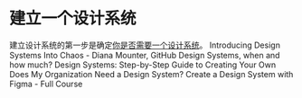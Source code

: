 # 建立一个设计系统

建立设计系统的第一步是确定[你是否需要一个设计系统](https://sparkbox.com/foundry/when_not_to_use_a_design_system)。
<BadgeLink colorScheme='blue' badgeText='Watch' href='https://www.youtube.com/watch?v=FZSi1bK-BRM'>Introducing Design Systems Into Chaos - Diana Mounter, GitHub</BadgeLink>
<BadgeLink colorScheme='blue' badgeText='Watch' href='https://www.youtube.com/watch?v=Hx02SaL_IH0'>Design Systems, when and how much?</BadgeLink>
<BadgeLink colorScheme='yellow' badgeText='Read' href='https://www.uxpin.com/create-design-system-guide/'>Design Systems: Step-by-Step Guide to Creating Your Own</BadgeLink>
<BadgeLink colorScheme='yellow' badgeText='Read' href='https://www.method.com/insights/does-my-organization-need-a-design-system/'>Does My Organization Need a Design System?</BadgeLink>
<BadgeLink colorScheme='blue' badgeText='Watch' href='https://www.youtube.com/watch?v=RYDiDpW2VkM'>Create a Design System with Figma - Full Course</BadgeLink>
